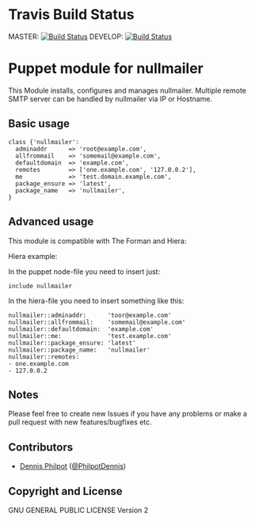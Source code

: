 Travis Build Status
===================

MASTER: [![Build Status](https://travis-ci.org/dphilpot/dphilpot-nullmailer.svg?branch=master)](https://travis-ci.org/dphilpot/dphilpot-nullmailer)
DEVELOP: [![Build Status](https://travis-ci.org/dphilpot/dphilpot-nullmailer.svg?branch=develop)](https://travis-ci.org/dphilpot/dphilpot-nullmailer)

Puppet module for nullmailer
============================

This Module installs, configures and manages nullmailer.
Multiple remote SMTP server can be handled by nullmailer via IP or Hostname.


Basic usage
-----------

    class {'nullmailer':
      adminaddr      => 'root@example.com',
      allfrommail    => 'somemail@example.com',
      defaultdomain  => 'example.com',
      remotes        => ['one.example.com', '127.0.0.2'],
      me             => 'test.domain.example.com',
      package_ensure => 'latest',
      package_name   => 'nullmailer',
    }

Advanced usage
--------------

This module is compatible with The Forman and Hiera:

Hiera example:

In the puppet node-file you need to insert just:

    include nullmailer

In the hiera-file you need to insert something like this:

    nullmailer::adminaddr:      'toor@example.com'
    nullmailer::allfrommail:    'somemail@example.com'
    nullmailer::defaultdomain:  'example.com'
    nullmailer::me:             'test.example.com'
    nullmailer::package_ensure: 'latest'
    nullmailer::package_name:   'nullmailer'
    nullmailer::remotes:
    - one.example.com
    - 127.0.0.2

Notes
-----

Please feel free to create new Issues if you have any problems or make a pull request with new features/bugfixes etc.


Contributors
------------

 * [Dennis Philpot](https://github.com/dphilpot) ([@PhilpotDennis](https://twitter.com/PhilpotDennis))


Copyright and License
---------------------

GNU GENERAL PUBLIC LICENSE Version 2

